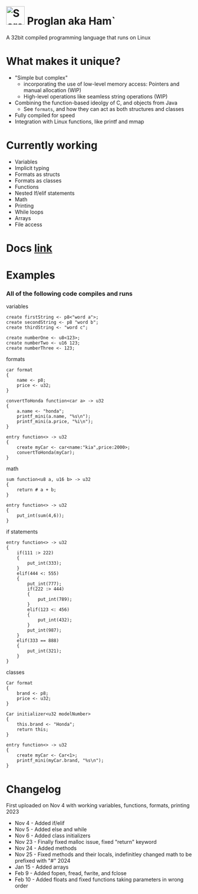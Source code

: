 # <img width="50" alt="Screen Shot 2024-02-10 at 9 33 08 AM" src="https://github.com/FISHARMNIC/proglan2/assets/73864341/9a5327b9-ffcc-425a-b927-ad829415715b"> Proglan aka Ham` 

A 32bit compiled programming language that runs on Linux

# What makes it unique?
* "Simple but complex"
  * incorporating the use of low-level memory access: Pointers and manual allocation (WIP)
  * High-level operations like seamless string operations (WIP)
* Combining the function-based ideolgy of C, and objects from Java
  * See `formats`, and how they can act as both structures and classes
* Fully compiled for speed
* Integration with Linux functions, like printf and mmap

# Currently working
* Variables
* Implicit typing
* Formats as structs
* Formats as classes
* Functions
* Nested If/elif statements
* Math
* Printing
* While loops
* Arrays
* File access

# Docs [link](https://docs.google.com/document/d/1dvrnv1i9j71S5V8oIfRu-QUAKFk0uw6s5r6wOy7J6vY/edit?usp=sharing)


# Examples
### All of the following code compiles and runs
variables
```
create firstString <- p8<"word a">;
create secondString <- p8 "word b";
create thirdString <- "word c";

create numberOne <- u8<123>;
create numberTwo <- u16 123;
create numberThree <- 123;
```
formats
```
car format 
{
    name <- p8;
    price <- u32;
}

convertToHonda function<car a> -> u32
{
    a.name <- "honda";
    printf_mini(a.name, "%s\n");
    printf_mini(a.price, "%i\n");
}

entry function<> -> u32
{
    create myCar <- car<name:"kia",price:2000>;
    convertToHonda(myCar);
}
```
math
```
sum function<u8 a, u16 b> -> u32
{
    return # a + b;
}

entry function<> -> u32
{
    put_int(sum(4,6));
}
```
if statements
```
entry function<> -> u32
{
    if(111 :> 222)
    {
        put_int(333);
    }
    elif(444 <: 555)
    {
        put_int(777);
        if(222 :> 444)
        {
            put_int(789);
        }
        elif(123 <: 456)
        {
            put_int(432);
        }
        put_int(987);
    }
    elif(333 == 888)
    {
        put_int(321);
    }
}
```
classes
```
Car format 
{
    brand <- p8;
    price <- u32;
}

Car initializer<u32 modelNumber>
{
    this.brand <- "Honda";
    return this;
}

entry function<> -> u32
{
    create myCar <- Car<1>;
    printf_mini(myCar.brand, "%s\n");
}
```

# Changelog
First uploaded on Nov 4 with working variables, functions, formats, printing
2023  
* Nov 4 - Added if/elif
* Nov 5 - Added else and while
* Nov 6 - Added class initializers
* Nov 23 - Finally fixed malloc issue, fixed "return" keyword
* Nov 24 - Added methods
* Nov 25 - Fixed methods and their locals, indefinitley changed math to be prefixed with "#"
2024
* Jan 15 - Added arrays
* Feb 9 - Added fopen, fread, fwrite, and fclose
* Feb 10 - Added floats and fixed functions taking parameters in wrong order
